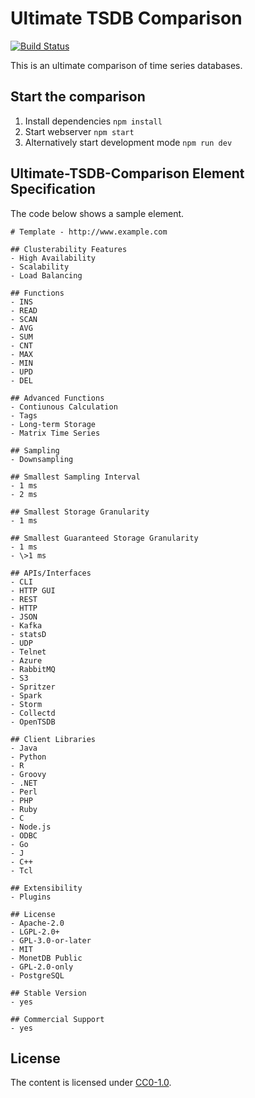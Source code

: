 # Ultimate TSDB Comparison

[![Build Status](https://travis-ci.org/TSDBBench/Ultimate-TSDB-Comparison.svg?branch=master)](https://travis-ci.org/TSDBBench/Ultimate-TSDB-Comparison)


This is an ultimate comparison of time series databases.

## Start the comparison

1. Install dependencies `npm install`
2. Start webserver `npm start`
3. Alternatively start development mode `npm run dev`

## Ultimate-TSDB-Comparison Element Specification

The code below shows a sample element.

    # Template - http://www.example.com

    ## Clusterability Features
    - High Availability
    - Scalability
    - Load Balancing

    ## Functions
    - INS
    - READ
    - SCAN
    - AVG
    - SUM
    - CNT
    - MAX
    - MIN
    - UPD
    - DEL

    ## Advanced Functions
    - Contiunous Calculation
    - Tags
    - Long-term Storage
    - Matrix Time Series

    ## Sampling
    - Downsampling

    ## Smallest Sampling Interval
    - 1 ms
    - 2 ms

    ## Smallest Storage Granularity
    - 1 ms

    ## Smallest Guaranteed Storage Granularity
    - 1 ms
    - \>1 ms

    ## APIs/Interfaces
    - CLI
    - HTTP GUI
    - REST
    - HTTP
    - JSON
    - Kafka
    - statsD
    - UDP
    - Telnet
    - Azure
    - RabbitMQ
    - S3
    - Spritzer
    - Spark
    - Storm
    - Collectd
    - OpenTSDB

    ## Client Libraries
    - Java
    - Python
    - R
    - Groovy
    - .NET
    - Perl
    - PHP
    - Ruby
    - C
    - Node.js
    - ODBC
    - Go
    - J
    - C++
    - Tcl

    ## Extensibility
    - Plugins

    ## License
    - Apache-2.0
    - LGPL-2.0+
    - GPL-3.0-or-later
    - MIT
    - MonetDB Public
    - GPL-2.0-only
    - PostgreSQL

    ## Stable Version
    - yes

    ## Commercial Support
    - yes


## License

The content is licensed under [CC0-1.0].

  [CC0-1.0]: https://creativecommons.org/publicdomain/zero/1.0/
